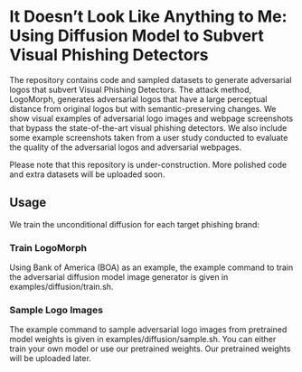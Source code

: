 # It Doesn’t Look Like Anything to Me: Using Diffusion Model to Subvert Visual Phishing Detectors

The repository contains code and sampled datasets to generate adversarial logos that subvert Visual Phishing Detectors. The attack method, LogoMorph, generates adversarial logos that have a large perceptual distance from original logos but with semantic-preserving changes. We show visual examples of adversarial logo images and webpage screenshots that bypass the state-of-the-art visual phishing detectors. We also include some example screenshots taken from a user study conducted to evaluate the quality of the adversarial logos and adversarial webpages. 

Please note that this repository is under-construction. More polished code and extra datasets will be uploaded soon.

## Usage
We train the unconditional diffusion for each target phishing brand: 

### Train LogoMorph
Using Bank of America (BOA) as an example, the example command to train the adversarial diffusion model image generator is given in examples/diffusion/train.sh. 

### Sample Logo Images
The example command to sample adversarial logo images from pretrained model weights is given in examples/diffusion/sample.sh. You can either train your own model or use our pretrained weights. Our pretrained weights will be uploaded later.  

